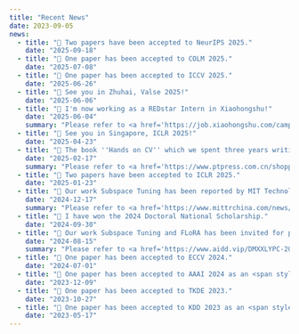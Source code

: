 ```yaml
---
title: "Recent News"
date: 2023-09-05
news:
  - title: "📘 Two papers have been accepted to NeurIPS 2025."
    date: "2025-09-18"
  - title: "📘 One paper has been accepted to COLM 2025."
    date: "2025-07-08"
  - title: "📘 One paper has been accepted to ICCV 2025."
    date: "2025-06-26"
  - title: "🎯 See you in Zhuhai, Valse 2025!"
    date: "2025-06-06"
  - title: "🎁 I'm now working as a REDstar Intern in Xiaohongshu!"
    date: "2025-06-04"
    summary: "Please refer to <a href='https://job.xiaohongshu.com/campus/landing/top_intern' target='_blank' class='custom-link'>this page</a> for more details"
  - title: "🎯 See you in Singapore, ICLR 2025!"
    date: "2025-04-23"
  - title: "🎁 The book ''Hands on CV'' which we spent three years writing is finally on the market."
    date: "2025-02-17"
    summary: "Please refer to <a href='https://www.ptpress.com.cn/shopping/buy?bookId=c6cf15a9-7366-4212-b418-c30e3cdbd65d' target='_blank' class='custom-link'>this page</a> for more details"
  - title: "📘 Two papers have been accepted to ICLR 2025."
    date: "2025-01-23"
  - title: "🎁 Our work Subspace Tuning has been reported by MIT Technology Review."
    date: "2024-12-17"
    summary: "Please refer to <a href='https://www.mittrchina.com/news/detail/14173' target='_blank' class='custom-link'>this page</a> for more details"
  - title: "🎁 I have won the 2024 Doctoral National Scholarship."
    date: "2024-09-30"
  - title: "🎁 Our work Subspace Tuning and FLoRA has been invited for presentation at AiDD 2024, Beijing Station."
    date: "2024-08-15"
    summary: "Please refer to <a href='https://www.aidd.vip/DMXXLYPC-2024bj' target='_blank' class='custom-link'>this page</a> for more details."
  - title: "📘 One paper has been accepted to ECCV 2024."
    date: "2024-07-01"
  - title: "📘 One paper has been accepted to AAAI 2024 as an <span style='color:#FF79BC'>Oral</span> Presentation."
    date: "2023-12-09"
  - title: "📘 One paper has been accepted to TKDE 2023."
    date: "2023-10-27"
  - title: "📘 One paper has been accepted to KDD 2023 as an <span style='color:#FF79BC'>Oral</span> Presentation."
    date: "2023-05-17"
---
```

